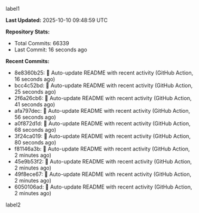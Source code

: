 
label1 
<!-- ACTIVITY_START -->
**Last Updated:** 2025-10-10 09:48:59 UTC

**Repository Stats:**
- Total Commits: 66339
- Last Commit: 16 seconds ago

**Recent Commits:**
- 8e8360b25: 🤖 Auto-update README with recent activity (GitHub Action, 16 seconds ago)
- bcc4c52bd: 🤖 Auto-update README with recent activity (GitHub Action, 25 seconds ago)
- 2f6a26cb6: 🤖 Auto-update README with recent activity (GitHub Action, 41 seconds ago)
- afa797dec: 🤖 Auto-update README with recent activity (GitHub Action, 56 seconds ago)
- a0f872d1d: 🤖 Auto-update README with recent activity (GitHub Action, 68 seconds ago)
- 3f24ca019: 🤖 Auto-update README with recent activity (GitHub Action, 80 seconds ago)
- f81146a3b: 🤖 Auto-update README with recent activity (GitHub Action, 2 minutes ago)
- 45e9b53f2: 🤖 Auto-update README with recent activity (GitHub Action, 2 minutes ago)
- 49f8ece67: 🤖 Auto-update README with recent activity (GitHub Action, 2 minutes ago)
- 6050106ad: 🤖 Auto-update README with recent activity (GitHub Action, 2 minutes ago)
<!-- ACTIVITY_END -->

label2

